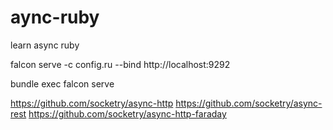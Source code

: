 # aync-ruby
learn async ruby



falcon serve -c config.ru --bind http://localhost:9292

bundle exec falcon serve



https://github.com/socketry/async-http
https://github.com/socketry/async-rest
https://github.com/socketry/async-http-faraday
